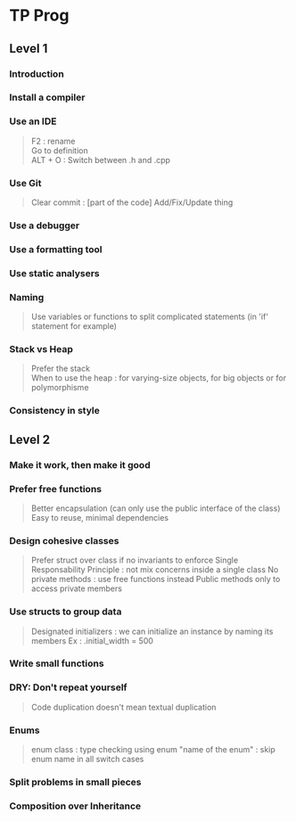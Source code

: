 # TP Prog

## Level 1

### Introduction
### Install a compiler
### Use an IDE
  > F2 : rename  
  > Go to definition  
  > ALT + O : Switch between .h and .cpp
### Use Git
 > Clear commit : [part of the code] Add/Fix/Update thing
### Use a debugger
### Use a formatting tool
### Use static analysers
### Naming
  > Use variables or functions to split complicated statements (in 'if' statement for example)
### Stack vs Heap
  > Prefer the stack  
  > When to use the heap : for varying-size objects, for big objects or for polymorphisme
### Consistency in style

## Level 2

### Make it work, then make it good
### Prefer free functions
  > Better encapsulation (can only use the public interface of the class)
  > Easy to reuse, minimal dependencies
### Design cohesive classes
  > Prefer struct over class if no invariants to enforce
  > Single Responsability Principle : not mix concerns inside a single class
  > No private methods : use free functions instead
  > Public methods only to access private members
### Use structs to group data
  > Designated initializers : we can initialize an instance by naming its members 
  > Ex : .initial_width = 500
### Write small functions
### DRY: Don't repeat yourself
  > Code duplication doesn't mean textual duplication
### Enums
  > enum class : type checking
  > using enum "name of the enum" : skip enum name in all switch cases
### Split problems in small pieces
### Composition over Inheritance
